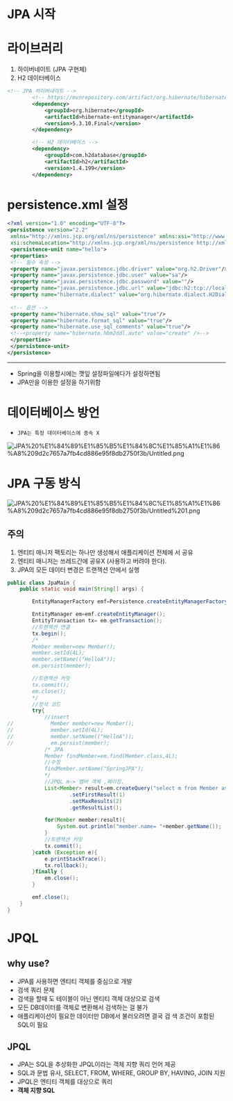 # JPA 시작

# 라이브러리

1. 하이버네이트 (JPA 구현체)
2. H2 데이터베이스

```xml
<!-- JPA 하이버네이트 -->
        <!-- https://mvnrepository.com/artifact/org.hibernate/hibernate-entitymanager -->
        <dependency>
            <groupId>org.hibernate</groupId>
            <artifactId>hibernate-entitymanager</artifactId>
            <version>5.3.10.Final</version>
        </dependency>

        <!-- H2 데이터베이스 -->
        <dependency>
            <groupId>com.h2database</groupId>
            <artifactId>h2</artifactId>
            <version>1.4.199</version>
        </dependency>
```

# persistence.xml 설정

```xml
<?xml version="1.0" encoding="UTF-8"?> 
<persistence version="2.2" 
 xmlns="http://xmlns.jcp.org/xml/ns/persistence" xmlns:xsi="http://www.w3.org/2001/XMLSchema-instance" 
 xsi:schemaLocation="http://xmlns.jcp.org/xml/ns/persistence http://xmlns.jcp.org/xml/ns/persistence/persistence_2_2.xsd"> 
 <persistence-unit name="hello"> 
 <properties> 
 <!-- 필수 속성 --> 
 <property name="javax.persistence.jdbc.driver" value="org.h2.Driver"/> 
 <property name="javax.persistence.jdbc.user" value="sa"/> 
 <property name="javax.persistence.jdbc.password" value=""/> 
 <property name="javax.persistence.jdbc.url" value="jdbc:h2:tcp://localhost/~/test"/> 
 <property name="hibernate.dialect" value="org.hibernate.dialect.H2Dialect"/> 
 
 <!-- 옵션 --> 
 <property name="hibernate.show_sql" value="true"/> 
 <property name="hibernate.format_sql" value="true"/> 
 <property name="hibernate.use_sql_comments" value="true"/> 
 <!--<property name="hibernate.hbm2ddl.auto" value="create" />--> 
 </properties> 
 </persistence-unit> 
</persistence>
```

---

- Spring을 이용할시에는 깻잎 설정파일에다가 설정하면됨
- JPA만을 이용한 설정을 하기위함

# 데이터베이스 방언

- `JPA는 특정 데이터베이스에 종속 X`

![JPA%20%E1%84%89%E1%85%B5%E1%84%8C%E1%85%A1%E1%86%A8%209d2c7657a7fb4cd886e95f8db2750f3b/Untitled.png](JPA%20%E1%84%89%E1%85%B5%E1%84%8C%E1%85%A1%E1%86%A8%209d2c7657a7fb4cd886e95f8db2750f3b/Untitled.png)

# JPA 구동 방식

![JPA%20%E1%84%89%E1%85%B5%E1%84%8C%E1%85%A1%E1%86%A8%209d2c7657a7fb4cd886e95f8db2750f3b/Untitled%201.png](JPA%20%E1%84%89%E1%85%B5%E1%84%8C%E1%85%A1%E1%86%A8%209d2c7657a7fb4cd886e95f8db2750f3b/Untitled%201.png)

## 주의

1. 엔티티 매니저 팩토리는 하나만 생성해서 애플리케이션 전체에
서 공유
2. 엔티티 매니저는 쓰레드간에 공유X (사용하고 버려야 한다).
3. JPA의 모든 데이터 변경은 트랜잭션 안에서 실행

```java
public class JpaMain {
    public static void main(String[] args) {

        EntityManagerFactory emf=Persistence.createEntityManagerFactory("hello");

        EntityManager em=emf.createEntityManager();
        EntityTransaction tx= em.getTransaction();
        //트랜잭션 연결
        tx.begin();
        /*
        Member member=new Member();
        member.setId(4L);
        member.setName(("HelloA"));
        em.persist(member);

        //트랜잭션 커밋
        tx.commit();
        em.close();
        */
        //정석 코드
        try{
            //insert
//            Member member=new Member();
//            member.setId(4L);
//            member.setName(("HelloA"));
//            em.persist(member);
            /* JPA
            Member findMember=em.find(Member.class,4L);
            //수정
            findMember.setName("SpringJPA");
            */
            //JPQL m-> 멤버 객체 ,페이징.
            List<Member> result=em.createQuery("select m from Member as m",Member.class)
                    .setFirstResult(1)
                    .setMaxResults(2)
                    .getResultList();

            for(Member member:result){
                System.out.println("member.name= "+member.getName());
            }
            //트랜잭션 커밋
            tx.commit();
        }catch (Exception e){
            e.printStackTrace();
            tx.rollback();
        }finally {
            em.close();
        }

        emf.close();
    }
}
```

# JPQL

## why use?

- JPA를 사용하면 엔티티 객체를 중심으로 개발
- 검색 쿼리 문제
- 검색을 할때 도 테이블이 아닌 엔티티 객체 대상으로 검색
- 모든 DB데이터를 객체로 변환해서 검색하는 걸 불가
- 애플리케이션이 필요한 데이터만 DB에서 불러오려면 결국 검
색 조건이 포함된 SQL이 필요

## JPQL

- JPA는 SQL을 추상화한 JPQL이라는 객체 지향 쿼리 언어 제공
- SQL과 문법 유사, SELECT, FROM, WHERE, GROUP BY,
HAVING, JOIN 지원
- JPQL은 엔티티 객체를 대상으로 쿼리
- **객체 지향 SQL**